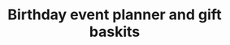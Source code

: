 ---
title: "Birthday event planner and gift baskits"
url: /karachi/birthday-event-planner-and-gift-baskits/
shop: party
---